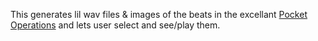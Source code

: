 This generates lil wav files & images of the beats in the excellant [Pocket Operations](https://shittyrecording.studio/) and lets user select and see/play them.
